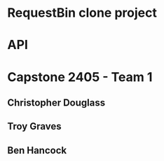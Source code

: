 # RequestBin clone project 
# API

# Capstone 2405 - Team 1
## Christopher Douglass
## Troy Graves
## Ben Hancock

